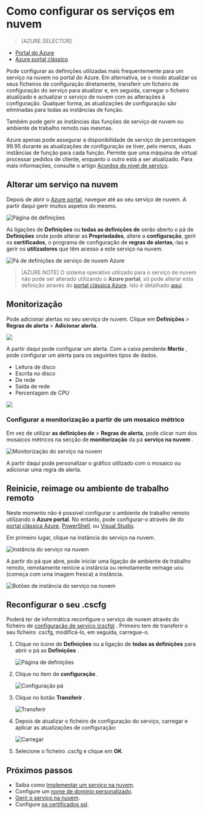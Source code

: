 <properties 
    pageTitle="Como configurar um serviço na nuvem (portal) | Microsoft Azure" 
    description="Saiba como configurar os serviços em nuvem no Azure. Saiba como atualizar a configuração do serviço na nuvem e configurar o acesso remoto instâncias de função. Estes exemplos utilizam o portal do Azure." 
    services="cloud-services" 
    documentationCenter="" 
    authors="Thraka" 
    manager="timlt" 
    editor=""/>

<tags 
    ms.service="cloud-services" 
    ms.workload="tbd" 
    ms.tgt_pltfrm="na" 
    ms.devlang="na" 
    ms.topic="article" 
    ms.date="10/11/2016"
    ms.author="adegeo"/>

# <a name="how-to-configure-cloud-services"></a>Como configurar os serviços em nuvem

> [AZURE.SELECTOR]
- [Portal do Azure](cloud-services-how-to-configure-portal.md)
- [Azure portal clássico](cloud-services-how-to-configure.md)

Pode configurar as definições utilizadas mais frequentemente para um serviço na nuvem no portal do Azure. Em alternativa, se o modo atualizar os seus ficheiros de configuração diretamente, transferir um ficheiro de configuração do serviço para atualizar e, em seguida, carregar o ficheiro atualizado e actualizar o serviço de nuvem com as alterações à configuração. Qualquer forma, as atualizações de configuração são eliminadas para todas as instâncias de função.

Também pode gerir as instâncias das funções de serviço de nuvem ou ambiente de trabalho remoto nas mesmas.

Azure apenas pode assegurar a disponibilidade de serviço de percentagem 99.95 durante as atualizações de configuração se tiver, pelo menos, duas instâncias de função para cada função. Permite que uma máquina de virtual processar pedidos de cliente, enquanto o outro está a ser atualizado. Para mais informações, consulte o artigo [Acordos do nível de serviço](https://azure.microsoft.com/support/legal/sla/).

## <a name="change-a-cloud-service"></a>Alterar um serviço na nuvem

Depois de abrir o [Azure portal](https://portal.azure.com/), navegue até ao seu serviço de nuvem. A partir daqui gerir muitos aspetos do mesmo. 

![Página de definições](./media/cloud-services-how-to-configure-portal/cloud-service.png)

As ligações de **Definições** ou **todas as definições de** serão aberto o pá de **Definições** onde pode alterar as **Propriedades**, altere a **configuração**, gerir os **certificados**, o programa de configuração de **regras de alertas**,-las e gerir os **utilizadores** que têm acesso a este serviço na nuvem.

![Pá de definições de serviço de nuvem Azure](./media/cloud-services-how-to-configure-portal/cs-settings-blade.png)

>[AZURE.NOTE]
>O sistema operativo utilizado para o serviço de nuvem não pode ser alterado utilizando o **Azure portal**, só pode alterar esta definição através do [portal clássica Azure](http://manage.windowsazure.com/). Isto é detalhado [aqui](cloud-services-how-to-configure.md#update-a-cloud-service-configuration-file).

## <a name="monitoring"></a>Monitorização

Pode adicionar alertas no seu serviço de nuvem. Clique em **Definições** > **Regras de alerta** > **Adicionar alerta**. 

![](./media/cloud-services-how-to-configure-portal/cs-alerts.png)

A partir daqui pode configurar um alerta. Com a caixa pendente **Mertic** , pode configurar um alerta para os seguintes tipos de dados.

- Leitura de disco
- Escrita no disco
- De rede
- Saída de rede
- Percentagem de CPU 

![](./media/cloud-services-how-to-configure-portal/cs-alert-item.png)

### <a name="configure-monitoring-from-a-metric-tile"></a>Configurar a monitorização a partir de um mosaico métrico

Em vez de utilizar **as definições de** > **Regras de alerta**, pode clicar num dos mosaicos métricos na secção de **monitorização** da pá **serviço na nuvem** .

![Monitorização do serviço na nuvem](./media/cloud-services-how-to-configure-portal/cs-monitoring.png)

A partir daqui pode personalizar o gráfico utilizado com o mosaico ou adicionar uma regra de alerta.


## <a name="reboot-reimage-or-remote-desktop"></a>Reinicie, reimage ou ambiente de trabalho remoto

Neste momento não é possível configurar o ambiente de trabalho remoto utilizando o **Azure portal**. No entanto, pode configurar-o através de do [portal clássica Azure](cloud-services-role-enable-remote-desktop.md), [PowerShell](cloud-services-role-enable-remote-desktop-powershell.md), ou [Visual Studio](../vs-azure-tools-remote-desktop-roles.md). 

Em primeiro lugar, clique na instância do serviço na nuvem.

![Instância do serviço na nuvem](./media/cloud-services-how-to-configure-portal/cs-instance.png)

A partir do pá que abre, pode iniciar uma ligação de ambiente de trabalho remoto, remotamente reinicie a instância ou remotamente reimage uou (começa com uma imagem fresca) a instância.

![Botões de instância do serviço na nuvem](./media/cloud-services-how-to-configure-portal/cs-instance-buttons.png)



## <a name="reconfigure-your-cscfg"></a>Reconfigurar o seu .cscfg

Poderá ter de informática reconfigure o serviço de nuvem através do ficheiro de [configuração de serviço (cscfg)](cloud-services-model-and-package.md#cscfg) . Primeiro tem de transferir o seu ficheiro .cscfg, modificá-lo, em seguida, carregue-o.

1. Clique no ícone de **Definições** ou a ligação de **todas as definições** para abrir o pá as **Definições** .

    ![Página de definições](./media/cloud-services-how-to-configure-portal/cloud-service.png)

2. Clique no item de **configuração** .

    ![Configuração pá](./media/cloud-services-how-to-configure-portal/cs-settings-config.png)

3. Clique no botão **Transferir** .

    ![Transferir](./media/cloud-services-how-to-configure-portal/cs-settings-config-panel-download.png)

4. Depois de atualizar o ficheiro de configuração do serviço, carregar e aplicar as atualizações de configuração:

    ![Carregar](./media/cloud-services-how-to-configure-portal/cs-settings-config-panel-upload.png) 
    
5. Selecione o ficheiro .cscfg e clique em **OK**.

            
## <a name="next-steps"></a>Próximos passos

* Saiba como [Implementar um serviço na nuvem](cloud-services-how-to-create-deploy-portal.md).
* Configure um [nome de domínio personalizado](cloud-services-custom-domain-name-portal.md).
* [Gerir o serviço na nuvem](cloud-services-how-to-manage-portal.md).
* Configure [os certificados ssl](cloud-services-configure-ssl-certificate-portal.md).